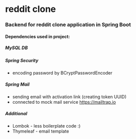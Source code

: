# reddit clone

### Backend for reddit clone application in Spring Boot

#### Dependencies used in project:

##### MySQL DB

##### Spring Security
* encoding password by BCryptPasswordEncoder

##### Spring Mail
* sending email with activation link (creating token UUID)
* connected to mock mail service https://mailtrap.io


##### Additional
* Lombok - less boilerplate code :) 
* Thymeleaf - email template 